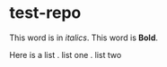 # test-repo

This word is in *italics*.
This word is **Bold**.

Here is a list
. list one
. list two 

